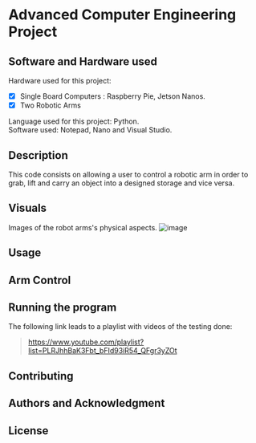 # Advanced Computer Engineering Project

## Software and Hardware used
Hardware used for this project: 
 - [x] Single Board Computers : Raspberry Pie, Jetson Nanos.
 - [x] Two Robotic Arms
                                 
 Language used for this project: Python.  
 Software used: Notepad, Nano and Visual Studio.
 
## Description
This code consists on allowing a user to control a robotic arm in order to grab, lift and carry an object into a designed storage and vice versa. 

## Visuals
Images of the robot arms's physical aspects.
![image](https://user-images.githubusercontent.com/75034234/112049476-972a4200-8b47-11eb-8432-dd973a52a212.png)

## Usage

## Arm Control

## Running the program
The following link leads to a playlist with videos of the testing done:
> https://www.youtube.com/playlist?list=PLRJhhBaK3Fbt_bFId93iR54_QFgr3yZOt

## Contributing

## Authors and Acknowledgment

## License
